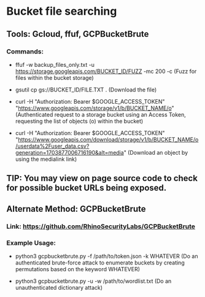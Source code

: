 # Bucket file searching

## Tools: Gcloud, ffuf, GCPBucketBrute

### Commands:

 - ffuf -w backup_files_only.txt -u https://storage.googleapis.com/BUCKET_ID/FUZZ -mc 200 -c (Fuzz for files within the bucket storage)

 - gsutil cp gs://BUCKET_ID/FILE.TXT . (Download the file)

 - curl -H "Authorization: Bearer $GOOGLE_ACCESS_TOKEN" "https://www.googleapis.com/storage/v1/b/BUCKET_NAME/o" (Authenticated request to a storage bucket using an Access Token, requesting the list of objects (o) within the bucket)

 - curl -H "Authorization: Bearer $GOOGLE_ACCESS_TOKEN" "https://www.googleapis.com/download/storage/v1/b/BUCKET_NAME/o/userdata%2Fuser_data.csv?generation=1703877006716190&alt=media" (Download an object by using the medialink link)


## TIP: You may view on page source code to check for possible bucket URLs being exposed.

## Alternate Method: GCPBucketBrute

### Link: https://github.com/RhinoSecurityLabs/GCPBucketBrute

### Example Usage:

 - python3 gcpbucketbrute.py -f /path/to/token.json -k WHATEVER (Do an authenticated brute-force attack to enumerate buckets by creating permutations based on the keyword WHATEVER)

 - python3 gcpbucketbrute.py -u -w /path/to/wordlist.txt (Do an unauthenticated dictionary attack)
